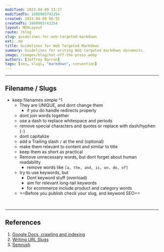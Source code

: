 ```yaml
---
modified: 2023-04-09 13:27
modifiedTs: 1680965743254  
created: 2023-04-09 00:55
createdTs: 1680965743254  
layout: MDXLayout  
route: /blog
slug: guidelines-for-web-targeted-markdown
ext: .md
title: Guidelines for Web Targeted Markdown
summary: Guidelines for writing Web targeted markdown documents.  
image: /images/blog/hot-off-the-press.webp
authors: [Jeffrey Barron]
tags: [seo, slugs, "markdown", convention]  
---
```


---

## Filename / Slugs

- keep filenames simple ^1
	- They are UNIQUE, and dont change them
		- if you do handle redirects properly
	 - dont join words together
	- use a dash to replace whitespace and periods
	- remove special characters and quotes or replace with dash/hyphen (`-`)
	- dont capitalize
	- add a Trailing slash `/` at the end (optional)
	- make them relevant to content and similar to title
	- keep them as short as practical
	- Remove unnecessary words, but dont forget about human readability
		- remove words like `[a, the, and, is, on, do, of]`
	- try to use keywords, but
		- Dont keyword stuff (overload)
		- aim for relevant long-tail keywords
		- for ecommerce include product and category words
	- ==Before you publish check your slug, and keyword SEO==

<br /><hr />

## References

1. [Google Docs, crawling and indexing](https://developers.google.com/search/docs/crawling-indexing/url-structure?hl=en&visit_id=638163894445121704-2374591832&rd=1)
2. [Writing URL Slugs](https://boldist.co/search-engine-marketing/how-to-write-a-slug/)
3. [Semrush](https://www.semrush.com/blog/seo-stop-words)
